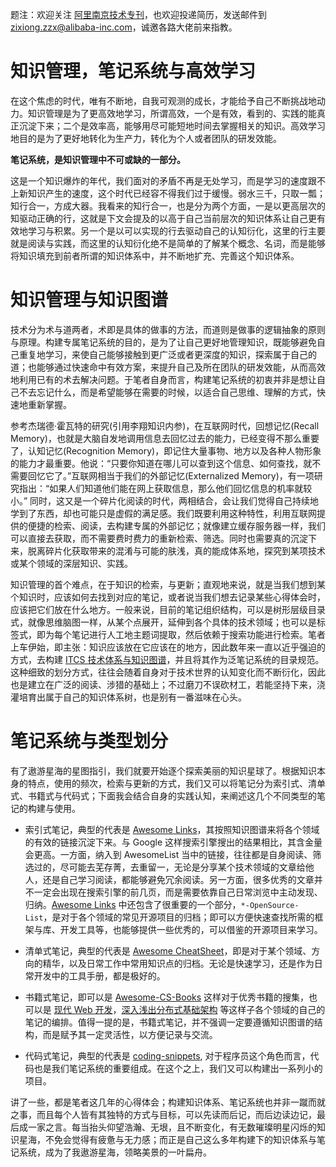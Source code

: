 题注：欢迎关注 [阿里南京技术专刊](https://zhuanlan.zhihu.com/ali-nanjing)，也欢迎投递简历，发送邮件到 zixiong.zzx@alibaba-inc.com，诚邀各路大佬前来指教。

# 知识管理，笔记系统与高效学习

在这个焦虑的时代，唯有不断地，自我可观测的成长，才能给予自己不断挑战地动力。知识管理是为了更高效地学习，所谓高效，一个是有效，看到的、实践的能真正沉淀下来；二个是效率高，能够用尽可能短地时间去掌握相关的知识。高效学习地目的是为了更好地转化为生产力，转化为个人或者团队的研发效能。

**笔记系统，是知识管理中不可或缺的一部分。**

这是一个知识爆炸的年代，我们面对的矛盾不再是无处学习，而是学习的速度跟不上新知识产生的速度，这个时代已经容不得我们过于缓慢。弱水三千，只取一瓢；知行合一，方成大器。我看来的知行合一，也是分为两个方面，一是以更高层次的知驱动正确的行，这就是下文会提及的以高于自己当前层次的知识体系让自己更有效地学习与积累。另一个是以可以实现的行去驱动自己的认知衍化，这里的行主要就是阅读与实践，而这里的认知衍化绝不是简单的了解某个概念、名词，而是能够将知识填充到前者所谓的知识体系中，并不断地扩充、完善这个知识体系。

# 知识管理与知识图谱

技术分为术与道两者，术即是具体的做事的方法，而道则是做事的逻辑抽象的原则与原理。构建专属笔记系统的目的，是为了让自己更好地管理知识，既能够避免自己重复地学习，来使自己能够接触到更广泛或者更深度的知识，探索属于自己的道；也能够通过快速命中有效方案，来提升自己及所在团队的研发效能，从而高效地利用已有的术去解决问题。于笔者自身而言，构建笔记系统的初衷并非是想让自己不去忘记什么，而是希望能够在需要的时候，以适合自己思维、理解的方式，快速地重新掌握。

参考杰瑞德·霍瓦特的研究(引用李翔知识内参)，在互联网时代，回想记忆(Recall Memory)，也就是大脑自发地调用信息去回忆过去的能力，已经变得不那么重要了，认知记忆(Recognition Memory)，即记住大量事物、地方以及各种人物形象的能力才最重要。他说：“只要你知道在哪儿可以查到这个信息、如何查找，就不需要回忆它了。”互联网相当于我们的外部记忆(Externalized Memory)，有一项研究指出：“如果人们知道他们能在网上获取信息，那么他们回忆信息的机率就较小。” 同时，这又是一个碎片化阅读的时代，两相结合，会让我们觉得自己持续地学到了东西，却也可能只是虚假的满足感。我们既要利用这种特性，利用互联网提供的便捷的检索、阅读，去构建专属的外部记忆；就像建立缓存服务器一样，我们可以直接去获取，而不需要费时费力的重新检索、筛选。同时也需要真的沉淀下来，脱离碎片化获取带来的混淆与可能的肤浅，真的能成体系地，探究到某项技术或某个领域的深层知识、实践。

知识管理的首个难点，在于知识的检索，与更新；直观地来说，就是当我们想到某个知识时，应该如何去找到对应的笔记，或者说当我们想去记录某些心得体会时，应该把它们放在什么地方。一般来说，目前的笔记组织结构，可以是树形层级目录式，就像思维脑图一样，从某个点展开，延伸到各个具体的技术领域；也可以是标签式，即为每个笔记进行人工地主题词提取，然后依赖于搜索功能进行检索。笔者上车伊始，即主张：知识应该放在它应该在的地方，因此数年来一直以近乎强迫的方式，去构建 [ITCS 技术体系与知识图谱](https://github.com/wx-chevalier/Awesome-Coder/blob/master/MindMap/README.md)，并且将其作为泛笔记系统的目录规范。这种细致的划分方式，往往会随着自身对于技术世界的认知变化而不断衍化，因此也是建立在广泛的阅读、涉猎的基础上；不过磨刀不误砍材工，若能坚持下来，浇灌培育出属于自己的知识体系树，也是别有一番滋味在心头。

# 笔记系统与类型划分

有了遨游星海的星图指引，我们就要开始逐个探索美丽的知识星球了。根据知识本身的特点，使用的频次，检索与更新的方式，我们又可以将笔记分为索引式、清单式、书籍式与代码式；下面我会结合自身的实践认知，来阐述这几个不同类型的笔记的构建与使用。

- 索引式笔记，典型的代表是 [Awesome Links](https://github.com/wx-chevalier/Awesome-Lists)，其按照知识图谱来将各个领域的有效的链接沉淀下来。与 Google 这样搜索引擎搜出的结果相比，其含金量会更高。一方面，纳入到 AwesomeList 当中的链接，往往都是自身阅读、筛选过的，尽可能去芜存菁，去重留一，无论是分享某个技术领域的文章给他人，还是自己学习阅读，都能够避免冗余阅读。另一方面，很多优秀的文章并不一定会出现在搜索引擎的前几页，而是需要依靠自己日常浏览中主动发现、归纳。[Awesome Links](https://github.com/wx-chevalier/Awesome-Lists) 中还包含了很重要的一个部分，`*-OpenSource-List`，是对于各个领域的常见开源项目的归档；即可以方便快速查找所需的框架与库、开发工具等，也能够提供一些优秀的，可以借鉴的开源项目来学习。

- 清单式笔记，典型的代表是 [Awesome CheatSheet](https://github.com/wx-chevalier/Awesome-CheatSheets)，即是对于某个领域、方向的精华，以及日常工作中常用知识点的归档。无论是快速学习，还是作为日常开发中的工具手册，都是极好的。

- 书籍式笔记，即可以是 [Awesome-CS-Books](https://github.com/wx-chevalier/Awesome-CS-Books) 这样对于优秀书籍的搜集，也可以是 [现代 Web 开发](https://github.com/wx-chevalier/Web-Series)，[深入浅出分布式基础架构](https://github.com/wx-chevalier/Distributed-Infrastructure-Series) 等这样子各个领域的自己的笔记的编排。值得一提的是，书籍式笔记，并不强调一定要遵循知识图谱的结构，而是赋予其一定灵活性，以方便记录与交流。

- 代码式笔记，典型的代表是 [coding-snippets](https://github.com/wx-chevalier/coding-snippets), 对于程序员这个角色而言，代码也是我们笔记系统的重要组成。在这个之上，我们又可以构建出一系列小的项目。

讲了一些，都是笔者这几年的心得体会；构建知识体系、笔记系统也并非一蹴而就之事，而且每个人皆有其独特的方式与目标，可以先读而后记，而后边读边记，最后成一家之言。每当抬头仰望浩瀚、无垠，且不断变化，有无数璀璨明星闪烁的知识星海，不免会觉得有疲惫与无力感；而正是自己这么多年构建下的知识体系与笔记系统，成为了我遨游星海，领略美景的一叶扁舟。
